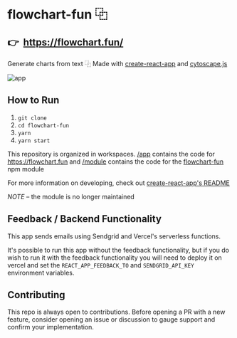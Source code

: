 # flowchart-fun ⿻

## 👉 &nbsp;https://flowchart.fun/

Generate charts from text ⿻
Made with [create-react-app](https://github.com/facebook/create-react-app) and [cytoscape.js](https://github.com/cytoscape/cytoscape.js)

![app](https://github.com/tone-row/flowchart-fun/blob/main/app.png?raw=true)

## How to Run

1. `git clone`
1. `cd flowchart-fun`
1. `yarn`
1. `yarn start`

This repository is organized in workspaces. [/app](/app) contains the code for https://flowchart.fun and [/module](/module) contains the code for the [flowchart-fun](https://www.npmjs.com/package/flowchart-fun) npm module

For more information on developing, check out [create-react-app's README](https://github.com/facebook/create-react-app/blob/master/README.md)

_NOTE_ – the module is no longer maintained

## Feedback / Backend Functionality

This app sends emails using Sendgrid and Vercel's serverless functions.

It's possible to run this app without the feedback functionality, but if you do wish to run it with the feedback functionality you will need to deploy it on vercel and set the `REACT_APP_FEEDBACK_TO` and `SENDGRID_API_KEY` environment variables.

## Contributing

This repo is always open to contributions. Before opening a PR with a new feature, consider opening an issue or discussion to gauge support and confirm your implementation.
